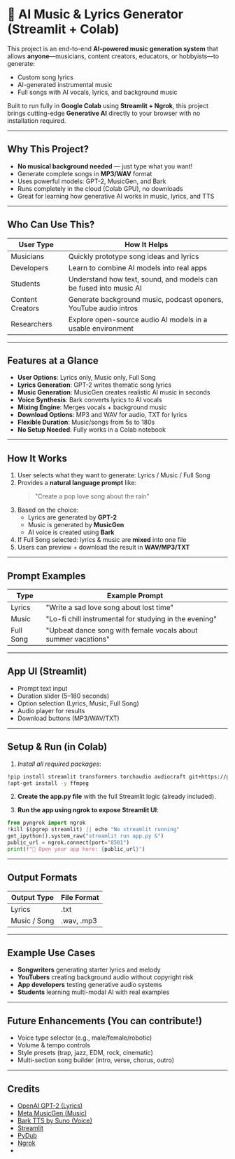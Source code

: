 # 🎵 AI Music & Lyrics Generator (Streamlit + Colab)

This project is an end-to-end **AI-powered music generation system** that allows **anyone**—musicians, content creators, educators, or hobbyists—to generate:

- Custom song lyrics
- AI-generated instrumental music
- Full songs with AI vocals, lyrics, and background music

Built to run fully in **Google Colab** using **Streamlit + Ngrok**, this project brings cutting-edge **Generative AI** directly to your browser with no installation required.

---

## Why This Project?

- **No musical background needed** — just type what you want!
- Generate complete songs in **MP3/WAV** format
- Uses powerful models: GPT-2, MusicGen, and Bark
- Runs completely in the cloud (Colab GPU), no downloads
- Great for learning how generative AI works in music, lyrics, and TTS

---

## Who Can Use This?

| User Type           | How It Helps                                                           |
|---------------------|------------------------------------------------------------------------|
| Musicians           | Quickly prototype song ideas and lyrics                                |
| Developers          | Learn to combine AI models into real apps                              |
| Students            | Understand how text, sound, and models can be fused into music AI     |
| Content Creators    | Generate background music, podcast openers, YouTube audio intros      |
| Researchers         | Explore open-source audio AI models in a usable environment           |

---

## Features at a Glance

- **User Options**: Lyrics only, Music only, Full Song
- **Lyrics Generation**: GPT-2 writes thematic song lyrics
- **Music Generation**: MusicGen creates realistic AI music in seconds
- **Voice Synthesis**: Bark converts lyrics to AI vocals
- **Mixing Engine**: Merges vocals + background music
- **Download Options**: MP3 and WAV for audio, TXT for lyrics
- **Flexible Duration**: Music/songs from 5s to 180s
- **No Setup Needed**: Fully works in a Colab notebook

---

## How It Works

1. User selects what they want to generate: Lyrics / Music / Full Song
2. Provides a **natural language prompt** like:
   > "Create a pop love song about the rain"
3. Based on the choice:
   - Lyrics are generated by **GPT-2**
   - Music is generated by **MusicGen**
   - AI voice is created using **Bark**
4. If Full Song selected: lyrics & music are **mixed** into one file
5. Users can  preview +  download the result in **WAV/MP3/TXT**

---

## Prompt Examples

| Type        | Example Prompt                                                   |
|-------------|------------------------------------------------------------------|
| Lyrics      | "Write a sad love song about lost time"                         |
| Music       | "Lo-fi chill instrumental for studying in the evening"           |
| Full Song   | "Upbeat dance song with female vocals about summer vacations"    |

---

## App UI (Streamlit)

- Prompt text input
- Duration slider (5–180 seconds)
- Option selection (Lyrics, Music, Full Song)
- Audio player for results
- Download buttons (MP3/WAV/TXT)

---

## Setup & Run (in Colab)

1. *Install all required packages*:

```bash
!pip install streamlit transformers torchaudio audiocraft git+https://github.com/suno-ai/bark.git pydub pyngrok
!apt-get install -y ffmpeg
```

2. **Create the app.py file** with the full Streamlit logic (already included).

3. **Run the app using ngrok to expose Streamlit UI**:

```python
from pyngrok import ngrok
!kill $(pgrep streamlit) || echo "No streamlit running"
get_ipython().system_raw("streamlit run app.py &")
public_url = ngrok.connect(port="8501")
print(f"🔗 Open your app here: {public_url}")
```

---

## Output Formats

| Output Type     | File Format  |
|------------------|--------------|
| Lyrics           | .txt       |
| Music / Song     | .wav, .mp3 |

---

## Example Use Cases

- **Songwriters** generating starter lyrics and melody
- **YouTubers** creating background audio without copyright risk
- **App developers** testing generative audio systems
- **Students** learning multi-modal AI with real examples

---

## Future Enhancements (You can contribute!)

- Voice type selector (e.g., male/female/robotic)
- Volume & tempo controls
- Style presets (trap, jazz, EDM, rock, cinematic)
- Multi-section song builder (intro, verse, chorus, outro)

---

## Credits

- [OpenAI GPT-2 (Lyrics)](https://huggingface.co/gpt2)
- [Meta MusicGen (Music)](https://github.com/facebookresearch/audiocraft)
- [Bark TTS by Suno (Voice)](https://github.com/suno-ai/bark)
- [Streamlit](https://streamlit.io/)
- [PyDub](https://github.com/jiaaro/pydub)
- [Ngrok](https://ngrok.com/)
-
